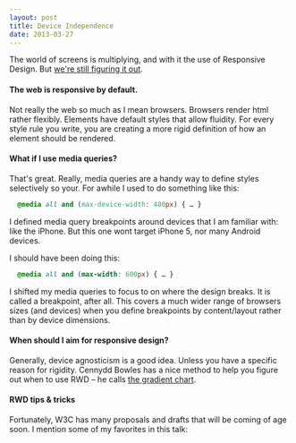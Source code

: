 ```yaml
---
layout: post
title: Device Independence
date: 2013-03-27
---
```


The world of screens is multiplying, and with it the use of Responsive Design. But [we're still figuring it out](http://alistapart.com/article/responsive-web-design).

#### The web is responsive by default.

Not really the web so much as I mean browsers. Browsers render html rather flexibly. Elements have default styles that allow fluidity. For every style rule you write, you are creating a more rigid definition of how an element should be rendered.


#### What if I use media queries?

That's great. Really, media queries are a handy way to define styles selectively so your. For awhile I used to do something like this:

~~~ css
  @media all and (max-device-width: 480px) { … }
~~~

I defined media query breakpoints around devices that I am familiar with: like the iPhone. But this one wont target iPhone 5, nor many Android devices.

I should have been doing this:

~~~ css
  @media all and (max-width: 600px) { … }
~~~

I shifted my media queries to focus to on where the design breaks. It is called a breakpoint, after all. This covers a much wider range of browsers sizes (and devices) when you define breakpoints by content/layout rather than by device dimensions.


#### When should I aim for responsive design?

Generally, device agnosticism is a good idea. Unless you have a specific reason for rigidity. Cennydd Bowles has a nice method to help you figure out when to use RWD – he calls [the gradient chart](http://cennydd.co.uk/2013/the-gradient-chart).


#### RWD tips & tricks

Fortunately, W3C has many proposals and drafts that will be coming of age soon. I mention some of my favorites in this talk:

<script async class="speakerdeck-embed" data-id="5e815a0064530130f08a12313d04fda1" data-ratio="1.33333333333333" src="//speakerdeck.com/assets/embed.js"></script>
